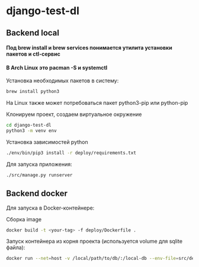 # django-test-dl

## Backend local

#### Под brew install и brew services понимается утилита установки пакетов и ctl-сервис
#### В Arch Linux это pacman -S и systemctl

Установка необходимых пакетов в систему:

```bash
brew install python3
```

На Linux также может потребоваться пакет python3-pip или python-pip

Клонируем проект, создаем виртуальное окружение

```bash
cd django-test-dl
python3 -m venv env
```

Установка зависимостей python

```bash
./env/bin/pip3 install -r deploy/requirements.txt
```

Для запуска приложения:
```bash
./src/manage.py runserver
```
## Backend docker

Для запуска в Docker-контейнере:

Сборка image
```bash
docker build -t <your-tag> -f deploy/Dockerfile .
```

Запуск контейнера из корня проекта (используется volume для sqlite файла):
```bash
docker run --net=host -v /local/path/to/db/:/local-db --env-file=src/dev.env <your-tag>
```
